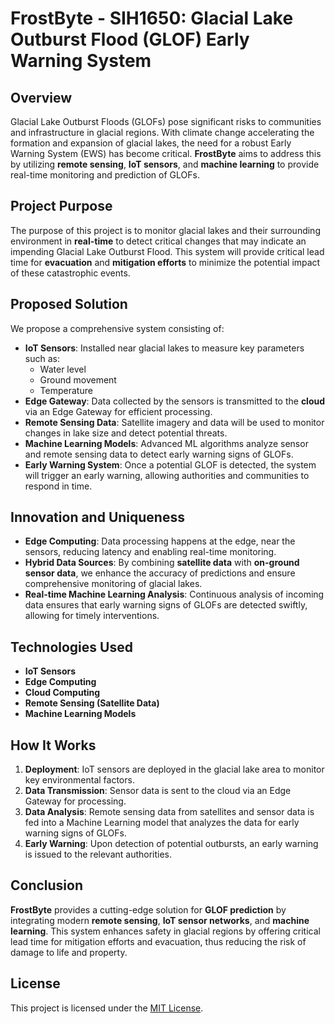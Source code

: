 # FrostByte - SIH1650: **Glacial Lake Outburst Flood (GLOF) Early Warning System**

## **Overview**
Glacial Lake Outburst Floods (GLOFs) pose significant risks to communities and infrastructure in glacial regions. With climate change accelerating the formation and expansion of glacial lakes, the need for a robust Early Warning System (EWS) has become critical. **FrostByte** aims to address this by utilizing **remote sensing**, **IoT sensors**, and **machine learning** to provide real-time monitoring and prediction of GLOFs.


## **Project Purpose**
The purpose of this project is to monitor glacial lakes and their surrounding environment in **real-time** to detect critical changes that may indicate an impending Glacial Lake Outburst Flood. This system will provide critical lead time for **evacuation** and **mitigation efforts** to minimize the potential impact of these catastrophic events.

## **Proposed Solution**
We propose a comprehensive system consisting of:
- **IoT Sensors**: Installed near glacial lakes to measure key parameters such as:
  - Water level
  - Ground movement
  - Temperature
- **Edge Gateway**: Data collected by the sensors is transmitted to the **cloud** via an Edge Gateway for efficient processing.
- **Remote Sensing Data**: Satellite imagery and data will be used to monitor changes in lake size and detect potential threats.
- **Machine Learning Models**: Advanced ML algorithms analyze sensor and remote sensing data to detect early warning signs of GLOFs.
- **Early Warning System**: Once a potential GLOF is detected, the system will trigger an early warning, allowing authorities and communities to respond in time.

## **Innovation and Uniqueness**
- **Edge Computing**: Data processing happens at the edge, near the sensors, reducing latency and enabling real-time monitoring.
- **Hybrid Data Sources**: By combining **satellite data** with **on-ground sensor data**, we enhance the accuracy of predictions and ensure comprehensive monitoring of glacial lakes.
- **Real-time Machine Learning Analysis**: Continuous analysis of incoming data ensures that early warning signs of GLOFs are detected swiftly, allowing for timely interventions.

## **Technologies Used**
- **IoT Sensors**
- **Edge Computing**
- **Cloud Computing**
- **Remote Sensing (Satellite Data)**
- **Machine Learning Models**

## **How It Works**
1. **Deployment**: IoT sensors are deployed in the glacial lake area to monitor key environmental factors.
2. **Data Transmission**: Sensor data is sent to the cloud via an Edge Gateway for processing.
3. **Data Analysis**: Remote sensing data from satellites and sensor data is fed into a Machine Learning model that analyzes the data for early warning signs of GLOFs.
4. **Early Warning**: Upon detection of potential outbursts, an early warning is issued to the relevant authorities.

## **Conclusion**
**FrostByte** provides a cutting-edge solution for **GLOF prediction** by integrating modern **remote sensing**, **IoT sensor networks**, and **machine learning**. This system enhances safety in glacial regions by offering critical lead time for mitigation efforts and evacuation, thus reducing the risk of damage to life and property.

## **License**
This project is licensed under the [MIT License](LICENSE).

